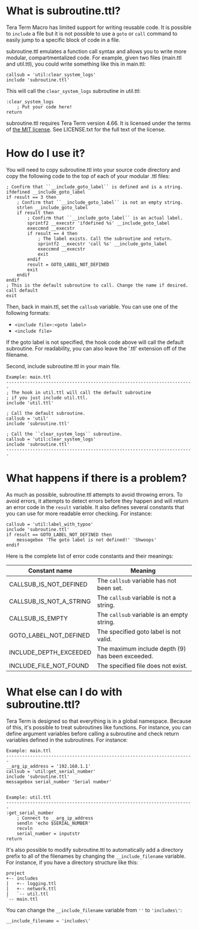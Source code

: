 What is subroutine.ttl?
=======================

Tera Term Macro has limited support for writing reusable code. It is possible
to ``include`` a file but it is not possible to use a ``goto`` or ``call``
command to easily jump to a specific block of code in a file.

subroutine.ttl emulates a function call syntax and allows you to write more
modular, compartmentalized code. For example, given two files (main.ttl and
util.ttl), you could write something like this in main.ttl:

    callsub = 'util:clear_system_logs'
    include 'subroutine.ttl'

This will call the ``clear_system_logs`` subroutine in util.ttl:

    :clear_system_logs
        ; Put your code here!
    return

subroutine.ttl requires Tera Term version 4.66. It is licensed under the terms
of [the MIT license](http://opensource.org/licenses/MIT). See LICENSE.txt for
the full text of the license.


How do I use it?
================

You will need to copy subroutine.ttl into your source code directory and copy
the following code to the top of each of your modular .ttl files:

    ; Confirm that ``__include_goto_label`` is defined and is a string.
    ifdefined __include_goto_label
    if result == 3 then
        ; Confirm that ``__include_goto_label`` is not an empty string.
        strlen __include_goto_label
        if result then
            ; Confirm that ``__include_goto_label`` is an actual label.
            sprintf2 __execstr 'ifdefined %s' __include_goto_label
            execcmnd __execstr
            if result == 4 then
                ; The label exists. Call the subroutine and return.
                sprintf2 __execstr 'call %s' __include_goto_label
                execcmnd __execstr
                exit
            endif
            result = GOTO_LABEL_NOT_DEFINED
            exit
        endif
    endif
    ; This is the default subroutine to call. Change the name if desired.
    call default
    exit


Then, back in main.ttl, set the ``callsub`` variable. You can use one of the
following formats:

* ``<include file>:<goto label>``
* ``<include file>``

If the goto label is not specified, the hook code above will call the default
subroutine. For readability, you can also leave the '.ttl' extension off of
the filename.

Second, include subroutine.ttl in your main file.

    Example: main.ttl
    -----------------------------------------------------------------------
    ; The hook in util.ttl will call the default subroutine
    ; if you just include util.ttl.
    include 'util.ttl'
    
    ; Call the default subroutine.
    callsub = 'util'
    include 'subroutine.ttl'
    
    ; Call the ``clear_system_logs`` subroutine.
    callsub = 'util:clear_system_logs'
    include 'subroutine.ttl'
    -----------------------------------------------------------------------


What happens if there is a problem?
===================================

As much as possible, subroutine.ttl attempts to avoid throwing errors. To avoid
errors, it attempts to detect errors before they happen and will return an
error code in the ``result`` variable. It also defines several constants that
you can use for more readable error checking. For instance:

    callsub = 'util:label_with_typoo'
    include 'subroutine.ttl'
    if result == GOTO_LABEL_NOT_DEFINED then
        messagebox 'The goto label is not defined!' 'Shwoops'
    endif

Here is the complete list of error code constants and their meanings:

| Constant name           | Meaning                                           |
|-------------------------|---------------------------------------------------| 
| CALLSUB_IS_NOT_DEFINED  | The ``callsub`` variable has not been set.        |
| CALLSUB_IS_NOT_A_STRING | The ``callsub`` variable is not a string.         |
| CALLSUB_IS_EMPTY        | The ``callsub`` variable is an empty string.      |
| GOTO_LABEL_NOT_DEFINED  | The specified goto label is not valid.            |
| INCLUDE_DEPTH_EXCEEDED  | The maximum include depth (9) has been exceeded.  |
| INCLUDE_FILE_NOT_FOUND  | The specified file does not exist.                |


What else can I do with subroutine.ttl?
=======================================

Tera Term is designed so that everything is in a global namespace. Because of
this, it's possible to treat subroutines like functions. For instance, you can
define argument variables before calling a subroutine and check return
variables defined in the subroutines. For instance:


    Example: main.ttl
    -----------------------------------------------------------------------
    __arg_ip_address = '192.168.1.1'
    callsub = 'util:get_serial_number'
    include 'subroutine.ttl'
    messagebox serial_number 'Serial number'
    
    
    Example: util.ttl
    -----------------------------------------------------------------------
    :get_serial_number
        ; Connect to __arg_ip_address
        sendln 'echo $SERIAL_NUMBER'
        recvln
        serial_number = inputstr
    return


It's also possible to modify subroutine.ttl to automatically add a directory
prefix to all of the filenames by changing the ``__include_filename`` variable.
For instance, if you have a directory structure like this:

    project
    +-- includes
    |   +-- logging.ttl
    |   +-- network.ttl
    |   `-- util.ttl
    `-- main.ttl

You can change the ``__include_filename`` variable from ``''`` to
``'includes\'``:

    __include_filename = 'includes\'
